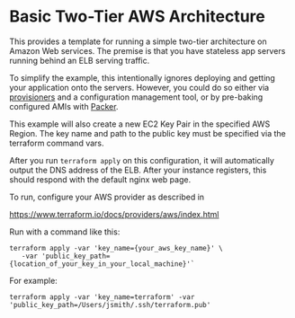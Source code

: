 # Basic Two-Tier AWS Architecture

This provides a template for running a simple two-tier architecture on Amazon
Web services. The premise is that you have stateless app servers running behind
an ELB serving traffic.

To simplify the example, this intentionally ignores deploying and
getting your application onto the servers. However, you could do so either via
[provisioners](https://www.terraform.io/docs/provisioners/) and a configuration
management tool, or by pre-baking configured AMIs with
[Packer](http://www.packer.io).

This example will also create a new EC2 Key Pair in the specified AWS Region.
The key name and path to the public key must be specified via the  
terraform command vars.

After you run `terraform apply` on this configuration, it will
automatically output the DNS address of the ELB. After your instance
registers, this should respond with the default nginx web page.

To run, configure your AWS provider as described in

https://www.terraform.io/docs/providers/aws/index.html

Run with a command like this:

```
terraform apply -var 'key_name={your_aws_key_name}' \
   -var 'public_key_path={location_of_your_key_in_your_local_machine}'`
```

For example:

```
terraform apply -var 'key_name=terraform' -var 'public_key_path=/Users/jsmith/.ssh/terraform.pub'
```
